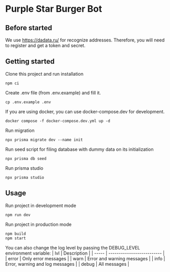 # Purple Star Burger Bot

## Before started

We use https://dadata.ru/ for recognize addresses.
Therefore, you will need to register and get a token and secret.

## Getting started

Clone this project and run installation

```
npm ci
```

Create .env file (from .env.example) and fill it.

```
cp .env.example .env
```

If you are using docker, you can use docker-compose.dev for development.

```
docker compose -f docker-compose.dev.yml up -d
```

Run migration

```
npx prisma migrate dev --name init
```

Run seed script for filing database with dummy data on its initialization

```
npx prisma db seed
```

Run prisma studio

```
npx prisma studio
```

## Usage

Run project in development mode

```
npm run dev
```

Run project in production mode

```
npm build
npm start
```

You can also change the log level by passing the DEBUG_LEVEL environment variable:
| lvl | Description |
| ----- | -------------------------- |
| error | Only error messages |
| warn | Error and warning messages |
| info | Error, warning and log messages |
| debug | All messages |

